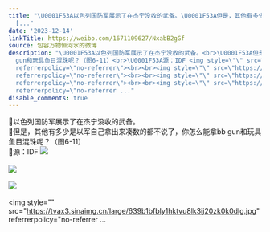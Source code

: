 ```yaml
---
title: "\U0001F53A以色列国防军展示了在杰宁没收的武备。\U0001F53A但是，其他有多少是以军自己拿出来凑数的都不说了，你怎么能拿bb gun和玩具鱼目混珠呢？（图6-11）\U0001F53A源：IDF
  [..."
date: '2023-12-14'
linkTitle: https://weibo.com/1671109627/NxabB2gGf
source: 包容万物恒河水的微博
description: "\U0001F53A以色列国防军展示了在杰宁没收的武备。<br>\U0001F53A但是，其他有多少是以军自己拿出来凑数的都不说了，你怎么能拿bb
  gun和玩具鱼目混珠呢？（图6-11）<br>\U0001F53A源：IDF <img style=\"\" src=\"https://tvax3.sinaimg.cn/large/639b1bfbly1hktvu781nkj20zk0k042r.jpg\"
  referrerpolicy=\"no-referrer\"><br><br><img style=\"\" src=\"https://tvax3.sinaimg.cn/large/639b1bfbly1hktvu7q6a3j20zk0k0tez.jpg\"
  referrerpolicy=\"no-referrer\"><br><br><img style=\"\" src=\"https://tvax4.sinaimg.cn/large/639b1bfbly1hktvu86fy5j20zk0k0q9g.jpg\"
  referrerpolicy=\"no-referrer\"><br><br><img style=\"\" src=\"https://tvax3.sinaimg.cn/large/639b1bfbly1hktvu8lk3ij20zk0k0dlg.jpg\"
  referrerpolicy=\"no-referrer ..."
disable_comments: true
---
```

🔺以色列国防军展示了在杰宁没收的武备。<br>🔺但是，其他有多少是以军自己拿出来凑数的都不说了，你怎么能拿bb gun和玩具鱼目混珠呢？（图6-11）<br>🔺源：IDF <img style="" src="https://tvax3.sinaimg.cn/large/639b1bfbly1hktvu781nkj20zk0k042r.jpg" referrerpolicy="no-referrer"><br><br><img style="" src="https://tvax3.sinaimg.cn/large/639b1bfbly1hktvu7q6a3j20zk0k0tez.jpg" referrerpolicy="no-referrer"><br><br><img style="" src="https://tvax4.sinaimg.cn/large/639b1bfbly1hktvu86fy5j20zk0k0q9g.jpg" referrerpolicy="no-referrer"><br><br><img style="" src="https://tvax3.sinaimg.cn/large/639b1bfbly1hktvu8lk3ij20zk0k0dlg.jpg" referrerpolicy="no-referrer ...